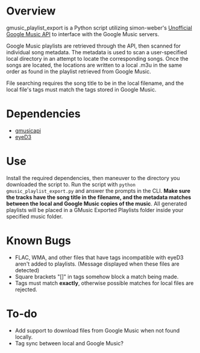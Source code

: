 Overview
=========

gmusic_playlist_export is a Python script utilizing simon-weber's [Unofficial Google Music API](https://github.com/simon-weber/Unofficial-Google-Music-API) to interface with the Google Music servers.

Google Music playlists are retrieved through the API, then scanned for individual song metadata.
The metadata is used to scan a user-specified local directory in an attempt to locate the 
corresponding songs. Once the songs are located, the locations are written to a local .m3u 
in the same order as found in the playlist retrieved from Google Music. 

File searching requires the song title to be in the local filename, and the local file's tags 
must match the tags stored in Google Music.

Dependencies
==============

   * [gmusicapi](http://pypi.python.org/pypi/gmusicapi/2012.05.04)
   * [eyeD3](http://pypi.python.org/pypi/eyeD3-pip/0.6.19)

Use
====

Install the required dependencies, then maneuver to the directory you downloaded the script to. Run the script with `python gmusic_playlist_export.py` and answer the prompts in the CLI. **Make sure the tracks have the song title in the filename, and the metadata matches between the local and Google Music copies of the music**. All generated playlists will be placed in a GMusic Exported Playlists folder inside your specified music folder.

Known Bugs
===========
   * FLAC, WMA, and other files that have tags incompatible with eyeD3 aren't added to playlists. (Message displayed when these files are detected)
   * Square brackets "[]" in tags somehow block a match being made.
   * Tags must match **exactly**, otherwise possible matches for local files are rejected.

To-do
======
   * Add support to download files from Google Music when not found locally.
   * Tag sync between local and Google Music?